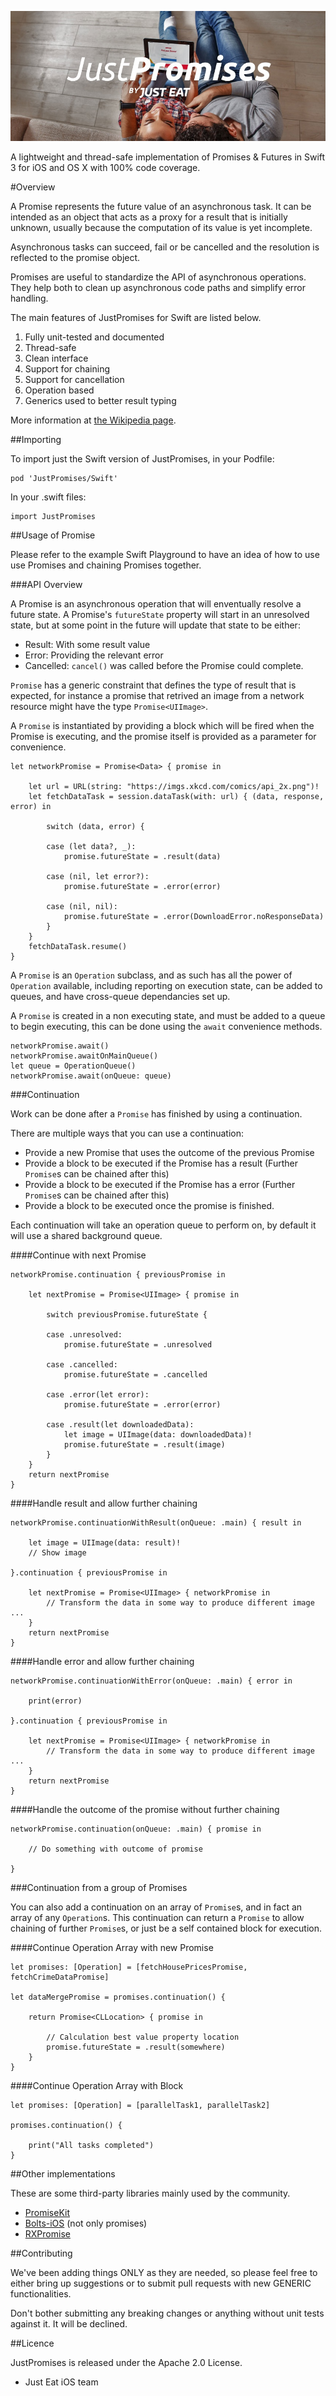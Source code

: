 ![](JustPromises_logo.jpg)

A lightweight and thread-safe implementation of Promises & Futures in Swift 3 for iOS and OS X with 100% code coverage.

#Overview

A Promise represents the future value of an asynchronous task. It can be intended as an object that acts as a proxy for a result that is initially unknown, usually because the computation of its value is yet incomplete.

Asynchronous tasks can succeed, fail or be cancelled and the resolution is reflected to the promise object.

Promises are useful to standardize the API of asynchronous operations. They help both to clean up asynchronous code paths and simplify error handling.

The main features of JustPromises for Swift are listed below.

1. Fully unit-tested and documented
2. Thread-safe
3. Clean interface
4. Support for chaining
6. Support for cancellation
7. Operation based
8. Generics used to better result typing

More information at [the Wikipedia page](http://en.wikipedia.org/wiki/Futures_and_promises).


##Importing

To import just the Swift version of JustPromises, in your Podfile:
```
pod 'JustPromises/Swift'
```

In your .swift files:
```
import JustPromises
```

##Usage of Promise

Please refer to the example Swift Playground to have an idea of how to use use Promises and chaining Promises together.


###API Overview

A Promise is an asynchronous operation that will enventually resolve a future state. A Promise's `futureState` property will start in an unresolved state, but at some point in the future will update that state to be either:

- Result: With some result value
- Error: Providing the relevant error
- Cancelled: `cancel()` was called before the Promise could complete.

`Promise` has a generic constraint that defines the type of result that is expected, for instance a promise that retrived an image from a network resource might have the type `Promise<UIImage>`.

A `Promise` is instantiated by providing a block which will be fired when the Promise is executing, and the promise itself is provided as a parameter for convenience.

```
let networkPromise = Promise<Data> { promise in

    let url = URL(string: "https://imgs.xkcd.com/comics/api_2x.png")!
    let fetchDataTask = session.dataTask(with: url) { (data, response, error) in

        switch (data, error) {

        case (let data?, _):
            promise.futureState = .result(data)

        case (nil, let error?):
            promise.futureState = .error(error)

        case (nil, nil):
            promise.futureState = .error(DownloadError.noResponseData)
        }
    }
    fetchDataTask.resume()
}
```

A `Promise` is an `Operation` subclass, and as such has all the power of `Operation` available, including reporting on execution state, can be added to queues, and have cross-queue dependancies set up. 

A `Promise` is created in a non executing state, and must be added to a queue to begin executing, this can be done using the `await` convenience methods.
```
networkPromise.await()
networkPromise.awaitOnMainQueue()
let queue = OperationQueue()
networkPromise.await(onQueue: queue)
```

###Continuation

Work can be done after a `Promise` has finished by using a continuation.

There are multiple ways that you can use a continuation:

- Provide a new Promise that uses the outcome of the previous Promise
- Provide a block to be executed if the Promise has a result (Further `Promise`s can be chained after this)
- Provide a block to be executed if the Promise has a error (Further `Promise`s can be chained after this)
- Provide a block to be executed once the promise is finished.

Each continuation will take an operation queue to perform on, by default it will use a shared background queue.


####Continue with next Promise
```
networkPromise.continuation { previousPromise in
    
    let nextPromise = Promise<UIImage> { promise in

        switch previousPromise.futureState {

        case .unresolved:
            promise.futureState = .unresolved

        case .cancelled:
            promise.futureState = .cancelled

        case .error(let error):
            promise.futureState = .error(error)

        case .result(let downloadedData):
            let image = UIImage(data: downloadedData)!
            promise.futureState = .result(image)
        }
    }
    return nextPromise
}
```

####Handle result and allow further chaining
```
networkPromise.continuationWithResult(onQueue: .main) { result in

    let image = UIImage(data: result)!
    // Show image

}.continuation { previousPromise in

    let nextPromise = Promise<UIImage> { networkPromise in
        // Transform the data in some way to produce different image ...
    }
    return nextPromise
}
```

####Handle error and allow further chaining
```
networkPromise.continuationWithError(onQueue: .main) { error in

    print(error)

}.continuation { previousPromise in

    let nextPromise = Promise<UIImage> { networkPromise in
        // Transform the data in some way to produce different image ...
    }
    return nextPromise
}
```

####Handle the outcome of the promise without further chaining
``` 
networkPromise.continuation(onQueue: .main) { promise in

    // Do something with outcome of promise

}

```

###Continuation from a group of Promises

You can also add a continuation on an array of `Promise`s, and in fact an array of any `Operation`s. This continuation can return a `Promise` to allow chaining of further `Promise`s, or just be a self contained block for execution.

####Continue Operation Array with new Promise
```
let promises: [Operation] = [fetchHousePricesPromise, fetchCrimeDataPromise]

let dataMergePromise = promises.continuation() {
    
    return Promise<CLLocation> { promise in
        
        // Calculation best value property location
        promise.futureState = .result(somewhere)
    }
}

```

####Continue Operation Array with Block
```
let promises: [Operation] = [parallelTask1, parallelTask2]

promises.continuation() {

    print("All tasks completed")
}

```

##Other implementations

These are some third-party libraries mainly used by the community.

- [PromiseKit](http://promisekit.org/)
- [Bolts-iOS](https://github.com/BoltsFramework/Bolts-iOS) (not only promises)
- [RXPromise](https://github.com/couchdeveloper/RXPromise)


##Contributing

We've been adding things ONLY as they are needed, so please feel free to either bring up suggestions or to submit pull requests with new GENERIC functionalities.

Don't bother submitting any breaking changes or anything without unit tests against it. It will be declined.

##Licence

JustPromises is released under the Apache 2.0 License.

- Just Eat iOS team
